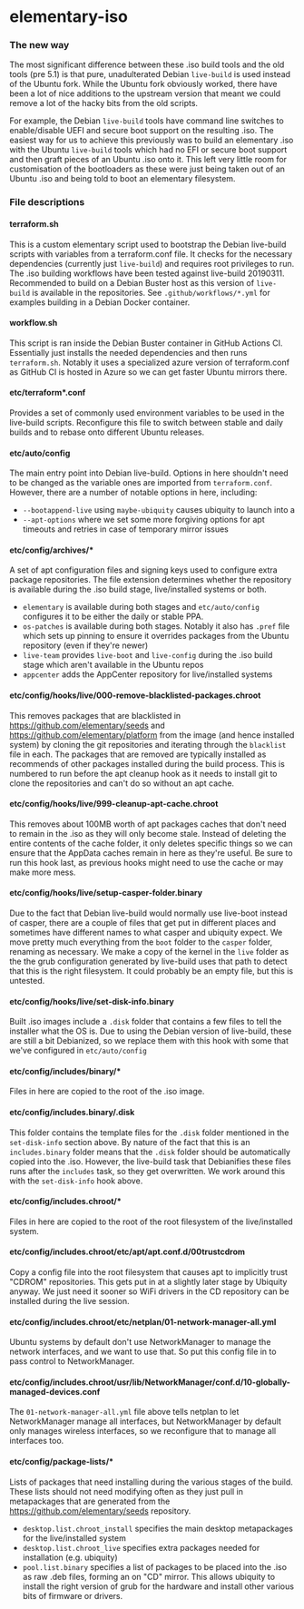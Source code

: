 # elementary-iso

### The new way

The most significant difference between these .iso build tools and the old tools (pre 5.1) is that pure, unadulterated Debian `live-build` is used instead of the Ubuntu fork. While the Ubuntu fork obviously worked, there have been a lot of nice additions to the upstream version that meant we could remove a lot of the hacky bits from the old scripts.

For example, the Debian `live-build` tools have command line switches to enable/disable UEFI and secure boot support on the resulting .iso. The easiest way for us to achieve this previously was to build an elementary .iso with the Ubuntu `live-build` tools which had no EFI or secure boot support and then graft pieces of an Ubuntu .iso onto it. This left very little room for customisation of the bootloaders as these were just being taken out of an Ubuntu .iso and being told to boot an elementary filesystem.

### File descriptions

#### terraform.sh
This is a custom elementary script used to bootstrap the Debian live-build scripts with variables from a terraform.conf file. It checks for the necessary dependencies (currently just `live-build`) and requires root privileges to run. The .iso building workflows have been tested against live-build 20190311. Recommended to build on a Debian Buster host as this version of `live-build` is available in the repositories. See `.github/workflows/*.yml` for examples building in a Debian Docker container.

#### workflow.sh
This script is ran inside the Debian Buster container in GitHub Actions CI. Essentially just installs the needed dependencies and then runs `terraform.sh`. Notably it uses a specialized azure version of terraform.conf as GitHub CI is hosted in Azure so we can get faster Ubuntu mirrors there.

#### etc/terraform*.conf
Provides a set of commonly used environment variables to be used in the live-build scripts. Reconfigure this file to switch between stable and daily builds and to rebase onto different Ubuntu releases.

#### etc/auto/config
The main entry point into Debian live-build. Options in here shouldn't need to be changed as the variable ones are imported from `terraform.conf`. However, there are a number of notable options in here, including:
- `--bootappend-live` using `maybe-ubiquity` causes ubiquity to launch into a
- `--apt-options` where we set some more forgiving options for apt timeouts and retries in case of temporary mirror issues

#### etc/config/archives/*
A set of apt configuration files and signing keys used to configure extra package repositories. The file extension determines whether the repository is available during the .iso build stage, live/installed systems or both.
- `elementary` is available during both stages and `etc/auto/config` configures it to be either the daily or stable PPA.
- `os-patches` is available during both stages. Notably it also has `.pref` file which sets up pinning to ensure it overrides packages from the Ubuntu repository (even if they're newer)
- `live-team` provides `live-boot` and `live-config` during the .iso build stage which aren't available in the Ubuntu repos
- `appcenter` adds the AppCenter repository for live/installed systems

#### etc/config/hooks/live/000-remove-blacklisted-packages.chroot
This removes packages that are blacklisted in https://github.com/elementary/seeds and https://github.com/elementary/platform from the image (and hence installed system) by cloning the git repositories and iterating through the `blacklist` file in each. The packages that are removed are typically installed as recommends of other packages installed during the build process. This is numbered to run before the apt cleanup hook as it needs to install git to clone the repositories and can't do so without an apt cache.

#### etc/config/hooks/live/999-cleanup-apt-cache.chroot
This removes about 100MB worth of apt packages caches that don't need to remain in the .iso as they will only become stale. Instead of deleting the entire contents of the cache folder, it only deletes specific things so we can ensure that the AppData caches remain in here as they're useful. Be sure to run this hook last, as previous hooks might need to use the cache or may make more mess.

#### etc/config/hooks/live/setup-casper-folder.binary
Due to the fact that Debian live-build would normally use live-boot instead of casper, there are a couple of files that get put in different places and sometimes have different names to what casper and ubiquity expect. We move pretty much everything from the `boot` folder to the `casper` folder, renaming as necessary. We make a copy of the kernel in the `live` folder as the the grub configuration generated by live-build uses that path to detect that this is the right filesystem. It could probably be an empty file, but this is untested.

#### etc/config/hooks/live/set-disk-info.binary
Built .iso images include a `.disk` folder that contains a few files to tell the installer what the OS is. Due to using the Debian version of live-build, these are still a bit Debianized, so we replace them with this hook with some that we've configured in `etc/auto/config`

#### etc/config/includes/binary/*
Files in here are copied to the root of the .iso image.

#### etc/config/includes.binary/.disk
This folder contains the template files for the `.disk` folder mentioned in the `set-disk-info` section above. By nature of the fact that this is an `includes.binary` folder means that the `.disk` folder should be automatically copied into the .iso. However, the live-build task that Debianifies these files runs after the `includes` task, so they get overwritten. We work around this with the `set-disk-info` hook above.

#### etc/config/includes.chroot/*
Files in here are copied to the root of the root filesystem of the live/installed system.

#### etc/config/includes.chroot/etc/apt/apt.conf.d/00trustcdrom
Copy a config file into the root filesystem that causes apt to implicitly trust "CDROM" repositories. This gets put in at a slightly later stage by Ubiquity anyway. We just need it sooner so WiFi drivers in the CD repository can be installed during the live session.

#### etc/config/includes.chroot/etc/netplan/01-network-manager-all.yml
Ubuntu systems by default don't use NetworkManager to manage the network interfaces, and we want to use that. So put this config file in to pass control to NetworkManager.

#### etc/config/includes.chroot/usr/lib/NetworkManager/conf.d/10-globally-managed-devices.conf
The `01-network-manager-all.yml` file above tells netplan to let NetworkManager manage all interfaces, but NetworkManager by default only manages wireless interfaces, so we reconfigure that to manage all interfaces too.

#### etc/config/package-lists/*
Lists of packages that need installing during the various stages of the build. These lists should not need modifying often as they just pull in metapackages that are generated from the https://github.com/elementary/seeds repository.
- `desktop.list.chroot_install` specifies the main desktop metapackages for the live/installed system
- `desktop.list.chroot_live` specifies extra packages needed for installation (e.g. ubiquity)
- `pool.list.binary` specifies a list of packages to be placed into the .iso as raw .deb files, forming an on "CD" mirror. This allows ubiquity to install the right version of grub for the hardware and install other various bits of firmware or drivers.

